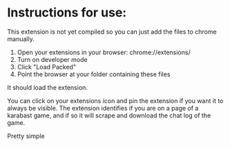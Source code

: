 # Instructions for use:

This extension is not yet compiled so you can just add the files to chrome manually.

1. Open your extensions in your browser: chrome://extensions/
2. Turn on developer mode
3. Click "Load Packed"
4. Point the browser at your folder containing these files

It should load the extension.

You can click on your extensions icon and pin the extension if you want it to always be visible. The extension identifies if you are on a page of a karabast game, and if so it will scrape and download the chat log of the game.

Pretty simple